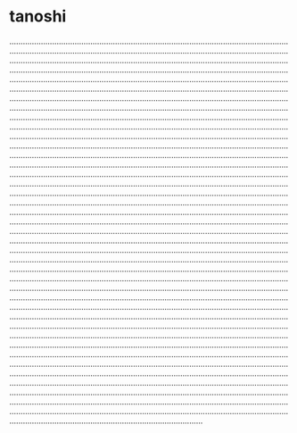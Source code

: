 # tanoshi

......................................................................................................................................................................................................................................................................................................................................................................................................................................................................................................................................................................................................................................................................................................................................................................................................................................................................................................................................................................................................................................................................................................................................................................................................................................................................................................................................................................................................................................................................................................................................................................................................................................................................................................................................................................................................................................................................................................................................................................................................................................................................................................................................................................................................................................................................................................................................................................................................................................................................................................................................................................................................................................................................................................................................................................................................................................................................................................................................................................................................................................................................................................................................................................................................................................................................................................................................................................................................................................................................................................................................................................................................................................................................................................................................................................................................................................................................................................................................................................................................................................................................................................................................................................................................................................................................................................................................................................................................................................................................................................................................................................................................................................................................................................................................................................................................................................................................................................................................................................................................................................................................................................................................................................................................................................................